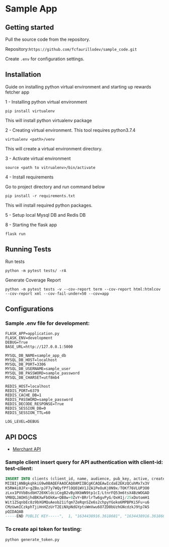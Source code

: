 # Sample App
## Getting started
Pull the source code from the repository.

Repository:`https://github.com/fcfaurillodev/sample_code.git`

Create `.env` for configuration settings.

## Installation

Guide on installing python virtual environment and starting up rewards fetcher app

1 - Installing python virtual environment
```shell
pip install virtualenv
```
This will install python virtualenv package

2 - Creating virtual environment. This tool requires python3.7.4
```shell
virtualenv <path>/venv
```
This will create a virtual environment directory.

3 - Activate virtual environment
```shell
source <path to vitrualenv>/bin/activate
```

4 - Install requirements

Go to project directory and run command below
```shell
pip install -r requirements.txt
```
This will install required python packages.

5 - Setup local Mysql DB and Redis DB

8 - Starting the flask app
```shell
flask run
```

## Running Tests

Run tests

```shell
python -m pytest tests/ -rA
```

Generate Coverage Report
```shell
python -m pytest tests -v --cov-report term --cov-report html:htmlcov --cov-report xml --cov-fail-under=50 --cov=app
```

## Configurations

### Sample .env file for development:
```shell
FLASK_APP=application.py
FLASK_ENV=development
DEBUG=True
BASE_URL=http://127.0.0.1:5000

MYSQL_DB_NAME=sample_app_db
MYSQL_DB_HOST=localhost
MYSQL_DB_PORT=3306
MYSQL_DB_USERNAME=sample_user
MYSQL_DB_PASSWORD=sample_password
MYSQL_DB_CHARSET=utf8mb4

REDIS_HOST=localhost
REDIS_PORT=6379
REDIS_CACHE_DB=1
REDIS_PASSWORD=sample_password
REDIS_DECODE_RESPONSE=True
REDIS_SESSION_DB=0
REDIS_SESSION_TTL=60

LOG_LEVEL=DEBUG
```


## API DOCS
- [Merchant API](app/docs/sample_app.md)


### Sample client insert query for API authentication with client-id: test-client:
```sql
INSERT INTO clients (client_id, name, audience, pub_key, active, created_at, updated_at) VALUES ("test-client", "TEST CLIENT", "f9b3cb87-a0e9-4e1b-8077-f1c6337fd903",  "-----BEGIN PUBLIC KEY-----
MIIBIjANBgkqhkiG9w0BAQEFAAOCAQ8AMIIBCgKCAQEAwIcdaE2EKzQCuhMx7x3V
K5RW4i0JFx+gZBo/pJF7y7WQyfPflOQO1WV1JZA1PeOuKj0N9x/TOKf76VLUP3O0
zLxx1PVVbBsdbH720XKldciCegB2vByXKbWN9tp1cI/LtnrFQ53m6tsX4BzWOGAD
VM8QLJAOHSjhdBKXwFbOkKw+QB8w+0ZvY+BRrlrTw6gvPyG/OxH1j/25xDotomH1
Wit1ZSqnbEc8z9bXGMQuAeob21ifqm7ZeRqnSZe6s2chpyYGoko6MPBPKi5Fu+u6
CMzUwmICzkphTjiHnHZzUrT2EiNXpNdGYptsWmVwu6O7ZD0bUzhGNcdzkJ9tp7A5
pQIDAQAB
-----END PUBLIC KEY-----",  1, "1634438916.3618681", "1634438916.3618681");
```

### To create api token for testing:
```shell
python generate_token.py
```
